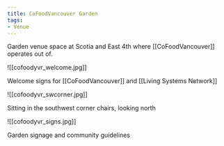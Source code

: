 ```yaml
---
title: CoFoodVancouver Garden
tags:
- Venue
---
```


Garden venue space at Scotia and East 4th where [[CoFoodVancouver]] operates out of.

![[cofoodyvr_welcome.jpg]]

Welcome signs for [[CoFoodVancouver]] and [[Living Systems Network]]

![[cofoodyvr_swcorner.jpg]]

Sitting in the southwest corner chairs, looking north

![[cofoodyvr_signs.jpg]]

Garden signage and community guidelines